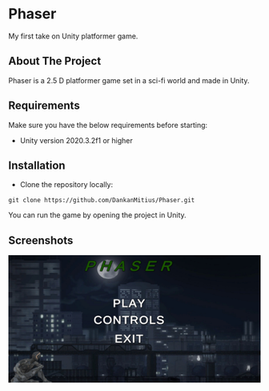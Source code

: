 # Phaser
My first take on Unity platformer game.

## About The Project
Phaser is a 2.5 D platformer game set in a sci-fi world and made in Unity.

## Requirements
Make sure you have the below requirements before starting:

+ Unity version 2020.3.2f1 or higher

## Installation

+ Clone the repository locally:
```
git clone https://github.com/DankanMitius/Phaser.git
```

You can run the game by opening the project in Unity.

## Screenshots
![](Screenshots/2f89ced173b9fbf90f5bede29175ff7f.jpg)